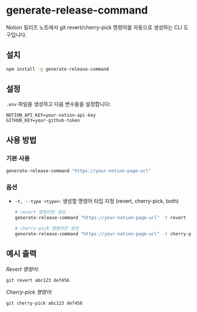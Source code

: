 # generate-release-command

Notion 릴리즈 노트에서 git revert/cherry-pick 명령어를 자동으로 생성하는 CLI 도구입니다.

## 설치

```bash
npm install -g generate-release-command
```

## 설정

`.env` 파일을 생성하고 다음 변수들을 설정합니다:

```
NOTION_API_KEY=your-notion-api-key
GITHUB_KEY=your-github-token
```

## 사용 방법

### 기본 사용

```bash
generate-release-command "https://your-notion-page-url"
```

### 옵션

- `-t, --type <type>`: 생성할 명령어 타입 지정 (revert, cherry-pick, both)

  ```bash
  # revert 명령어만 생성
  generate-release-command "https://your-notion-page-url" -t revert

  # cherry-pick 명령어만 생성
  generate-release-command "https://your-notion-page-url" -t cherry-pick
  ```

## 예시 출력

_Revert 명령어:_

```
git revert abc123 def456
```

_Cherry-pick 명령어:_

```
git cherry-pick abc123 def456
```
